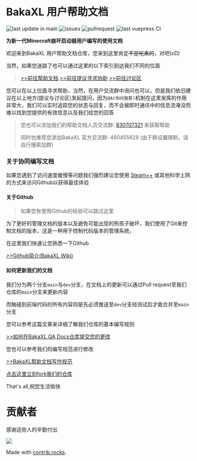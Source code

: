 # BakaXL 用户帮助文档

![last update in main](https://img.shields.io/github/last-commit/BakaXL-Support/BakaXL-QA-docs)  ![issues](https://img.shields.io/github/issues/BakaXL-Support/BakaXL-QA-docs)  ![pullrequest](https://img.shields.io/github/issues-pr/BakaXL-Support/BakaXL-QA-docs)  ![last vuepress CI](https://img.shields.io/github/workflow/status/BakaXL-Support/BakaXL-QA-docs/sync-website.yml)

**为新一代Minecraft崩坏启动器用户编写的使用文档**

欢迎来到BakaXL 用户帮助文档仓库，您来到这里肯定<del>不是吃素的</del>，对吧(xD)

当然，如果您迷路了也可以通过这里的以下索引到达我们不同的位面

> [>>前往帮助文档](https://bakaxl.ml) 		 [>>前往提议寻求协助](https://github.com/BakaXL-Support/BakaXL-QA-docs/issues) 		[>>前往讨论区](https://github.com/BakaXL-Support/BakaXL-QA-docs/discussions)

您可以在以上位面寻求帮助，当然，在用户交流群中询问也可以，但是我们依旧建议在以上地方(提议与讨论区)发起提问，因为`QA(你问我答)`机制在这里发挥的作用非常大，我们可以实时追踪您的状态与回复，而不会被即时通讯中的信息流淹没而难以找到您提供的有效信息以及我们给您的回答

> 您也可以添加我们的帮助文档人员交流群: [830707321](https://jq.qq.com/?_wv=1027&k=G8opTejz) 来获取帮助
>
> 同时也推荐您添加BakaXL 官方交流群: 480455628 (由于群设置限制，请自行搜索加群)



### 关于协同编写文档

如果您遇到了访问速度缓慢等问题我们强烈建议您使用 [Steam++](https://steampp.net/) 或其他科学上网的方式来访问Github以获得最佳体验

#### 关于Github

> 如果您有使用Github的经验可以跳过这里

为了更好的管理文档的版本以及避免可能出现的熊孩子破坏，我们使用了Git来控制文档的版本，这是一种用于控制代码版本的管理系统，

在这里我们快速让您熟悉一下Github

[>>Github简介(BakaXL Wiki)](https://github.com/BakaXL-Support/BakaXL-QA-docs/wiki/%E5%85%B3%E4%BA%8EGithub)



#### 如何更新我们的文档

我们分为两个分支`main`与`dev`分支，在文档上的更新可以通过Pull request至我们仓库的`main`分支来更新内容

而触碰到前端代码的所有内容则是先必须推送至`dev`分支经测试后才能合并至`main`分支

您可以参考这篇文章来详细了解我们仓库的基本编写规则

[>>如何在BakaXL QA Docs仓库提交您的更改](https://github.com/BakaXL-Support/BakaXL-QA-docs/wiki/%E5%A6%82%E4%BD%95%E5%9C%A8BakaXL-QA-Docs%E4%BB%93%E5%BA%93%E6%8F%90%E4%BA%A4%E6%82%A8%E7%9A%84%E6%9B%B4%E6%94%B9)

您也可以参考我们的编写规范进行修改

[>>BakaXL帮助文档写作规范](null)



[点击这里立刻fork我们的仓库](https://github.com/BakaXL-Support/BakaXL-QA-docs/fork)

That's all,祝您生活愉快



# 贡献者

感谢这些人的辛勤付出

[![](https://contrib.rocks/image?repo=BakaXL-Support/BakaXL-QA-docs)](https://github.com/BakaXL-Support/BakaXL-QA-docs/graphs/contributors)

Made with [contrib.rocks](https://contrib.rocks).
